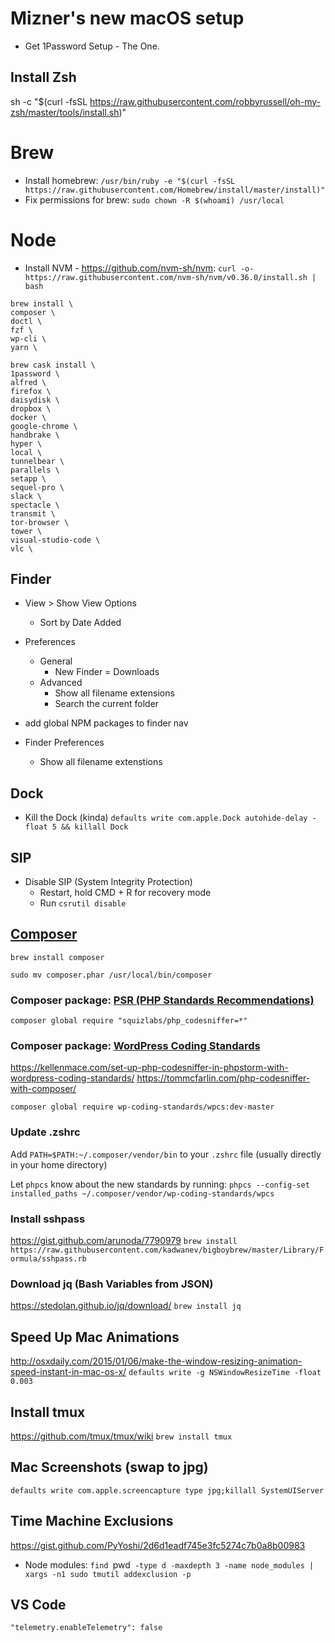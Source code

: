 # Mizner's new macOS setup

* Get 1Password Setup - The One.

## Install Zsh
sh -c "$(curl -fsSL https://raw.githubusercontent.com/robbyrussell/oh-my-zsh/master/tools/install.sh)"

# Brew
* Install homebrew: `/usr/bin/ruby -e "$(curl -fsSL https://raw.githubusercontent.com/Homebrew/install/master/install)"`
* Fix permissions for brew: `sudo chown -R $(whoami) /usr/local`

# Node
* Install NVM - https://github.com/nvm-sh/nvm: `curl -o- https://raw.githubusercontent.com/nvm-sh/nvm/v0.36.0/install.sh | bash`
```
brew install \
composer \
doctl \
fzf \
wp-cli \
yarn \
```

```
brew cask install \
1password \
alfred \
firefox \
daisydisk \
dropbox \
docker \
google-chrome \
handbrake \
hyper \
local \
tunnelbear \
parallels \
setapp \
sequel-pro \
slack \
spectacle \
transmit \
tor-browser \
tower \
visual-studio-code \
vlc \
```

## Finder
* View > Show View Options
	* Sort by Date Added
* Preferences
	* General
		* New Finder = Downloads
	* Advanced
		* Show all filename extensions
		* Search the current folder


* add global NPM packages to finder nav
* Finder Preferences
  - Show all filename extenstions

## Dock
* Kill the Dock (kinda) `defaults write com.apple.Dock autohide-delay -float 5 && killall Dock`

## SIP
* Disable SIP (System Integrity Protection)
  - Restart, hold CMD + R for recovery mode
  - Run `csrutil disable`

## [Composer](https://getcomposer.org/)
`brew install composer`

`sudo mv composer.phar /usr/local/bin/composer`

### Composer package: [PSR (PHP Standards Recommendations)](http://www.php-fig.org/psr/)

`composer global require "squizlabs/php_codesniffer=*"`

### Composer package: [WordPress Coding Standards](https://github.com/WordPress-Coding-Standards/WordPress-Coding-Standards/)
https://kellenmace.com/set-up-php-codesniffer-in-phpstorm-with-wordpress-coding-standards/
https://tommcfarlin.com/php-codesniffer-with-composer/

`composer global require wp-coding-standards/wpcs:dev-master`

### Update .zshrc
Add `PATH=$PATH:~/.composer/vendor/bin` to your `.zshrc` file (usually directly in your home directory)

Let `phpcs` know about the new standards by running:
`phpcs --config-set installed_paths ~/.composer/vendor/wp-coding-standards/wpcs`

### Install sshpass
https://gist.github.com/arunoda/7790979
`brew install https://raw.githubusercontent.com/kadwanev/bigboybrew/master/Library/Formula/sshpass.rb`

### Download jq (Bash Variables from JSON)
https://stedolan.github.io/jq/download/
`brew install jq`

## Speed Up Mac Animations
http://osxdaily.com/2015/01/06/make-the-window-resizing-animation-speed-instant-in-mac-os-x/
`defaults write -g NSWindowResizeTime -float 0.003`

## Install tmux
https://github.com/tmux/tmux/wiki
`brew install tmux`

## Mac Screenshots (swap to jpg)
`defaults write com.apple.screencapture type jpg;killall SystemUIServer`


## Time Machine Exclusions
https://gist.github.com/PyYoshi/2d6d1eadf745e3fc5274c7b0a8b00983
* Node modules: `find `pwd` -type d -maxdepth 3 -name node_modules | xargs -n1 sudo tmutil addexclusion -p`


## VS Code
    "telemetry.enableTelemetry": false